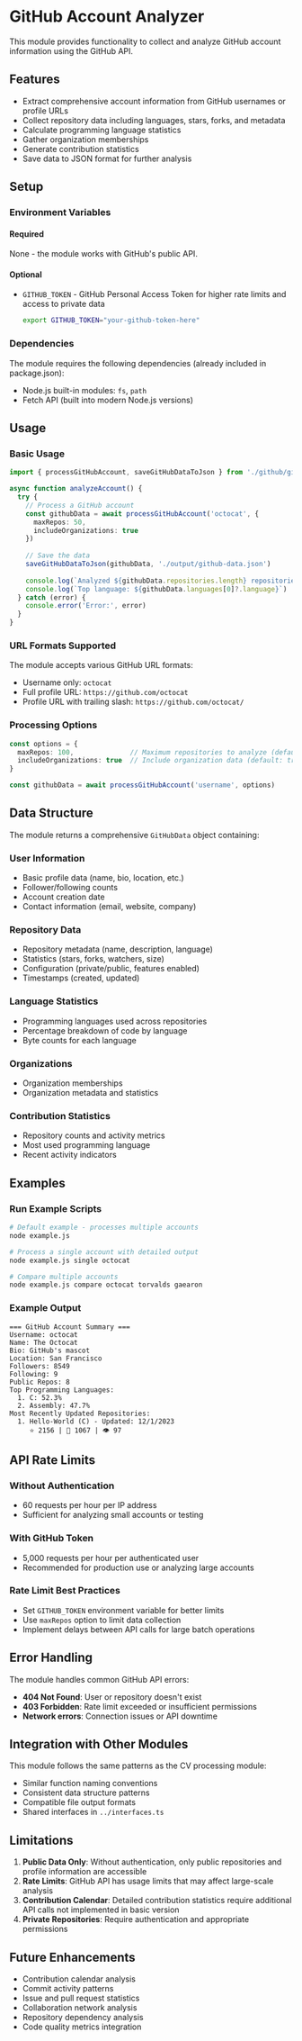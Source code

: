 # GitHub Account Analyzer

This module provides functionality to collect and analyze GitHub account information using the GitHub API.

## Features

- Extract comprehensive account information from GitHub usernames or profile URLs
- Collect repository data including languages, stars, forks, and metadata
- Calculate programming language statistics
- Gather organization memberships
- Generate contribution statistics
- Save data to JSON format for further analysis

## Setup

### Environment Variables

#### Required
None - the module works with GitHub's public API.

#### Optional
- `GITHUB_TOKEN` - GitHub Personal Access Token for higher rate limits and access to private data
  ```bash
  export GITHUB_TOKEN="your-github-token-here"
  ```

### Dependencies

The module requires the following dependencies (already included in package.json):
- Node.js built-in modules: `fs`, `path`
- Fetch API (built into modern Node.js versions)

## Usage

### Basic Usage

```typescript
import { processGitHubAccount, saveGitHubDataToJson } from './github/github'

async function analyzeAccount() {
  try {
    // Process a GitHub account
    const githubData = await processGitHubAccount('octocat', {
      maxRepos: 50,
      includeOrganizations: true
    })
    
    // Save the data
    saveGitHubDataToJson(githubData, './output/github-data.json')
    
    console.log(`Analyzed ${githubData.repositories.length} repositories`)
    console.log(`Top language: ${githubData.languages[0]?.language}`)
  } catch (error) {
    console.error('Error:', error)
  }
}
```

### URL Formats Supported

The module accepts various GitHub URL formats:
- Username only: `octocat`
- Full profile URL: `https://github.com/octocat`
- Profile URL with trailing slash: `https://github.com/octocat/`

### Processing Options

```typescript
const options = {
  maxRepos: 100,              // Maximum repositories to analyze (default: 100)
  includeOrganizations: true  // Include organization data (default: true)
}

const githubData = await processGitHubAccount('username', options)
```

## Data Structure

The module returns a comprehensive `GitHubData` object containing:

### User Information
- Basic profile data (name, bio, location, etc.)
- Follower/following counts
- Account creation date
- Contact information (email, website, company)

### Repository Data
- Repository metadata (name, description, language)
- Statistics (stars, forks, watchers, size)
- Configuration (private/public, features enabled)
- Timestamps (created, updated)

### Language Statistics
- Programming languages used across repositories
- Percentage breakdown of code by language
- Byte counts for each language

### Organizations
- Organization memberships
- Organization metadata and statistics

### Contribution Statistics
- Repository counts and activity metrics
- Most used programming language
- Recent activity indicators

## Examples

### Run Example Scripts

```bash
# Default example - processes multiple accounts
node example.js

# Process a single account with detailed output
node example.js single octocat

# Compare multiple accounts
node example.js compare octocat torvalds gaearon
```

### Example Output

```
=== GitHub Account Summary ===
Username: octocat
Name: The Octocat
Bio: GitHub's mascot
Location: San Francisco
Followers: 8549
Following: 9
Public Repos: 8
Top Programming Languages:
  1. C: 52.3%
  2. Assembly: 47.7%
Most Recently Updated Repositories:
  1. Hello-World (C) - Updated: 12/1/2023
     ⭐ 2156 | 🍴 1067 | 👁️ 97
```

## API Rate Limits

### Without Authentication
- 60 requests per hour per IP address
- Sufficient for analyzing small accounts or testing

### With GitHub Token
- 5,000 requests per hour per authenticated user
- Recommended for production use or analyzing large accounts

### Rate Limit Best Practices
- Set `GITHUB_TOKEN` environment variable for better limits
- Use `maxRepos` option to limit data collection
- Implement delays between API calls for large batch operations

## Error Handling

The module handles common GitHub API errors:
- **404 Not Found**: User or repository doesn't exist
- **403 Forbidden**: Rate limit exceeded or insufficient permissions
- **Network errors**: Connection issues or API downtime

## Integration with Other Modules

This module follows the same patterns as the CV processing module:
- Similar function naming conventions
- Consistent data structure patterns
- Compatible file output formats
- Shared interfaces in `../interfaces.ts`

## Limitations

1. **Public Data Only**: Without authentication, only public repositories and profile information are accessible
2. **Rate Limits**: GitHub API has usage limits that may affect large-scale analysis
3. **Contribution Calendar**: Detailed contribution statistics require additional API calls not implemented in basic version
4. **Private Repositories**: Require authentication and appropriate permissions

## Future Enhancements

- Contribution calendar analysis
- Commit activity patterns
- Issue and pull request statistics
- Collaboration network analysis
- Repository dependency analysis
- Code quality metrics integration 